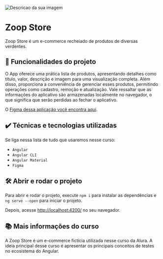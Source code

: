 ![Descricao da sua imagem](thumbnail.png)

# Zoop Store

Zoop Store é um e-commerce recheiado de produtos de diversas verdentes.

## 🔨 Funcionalidades do projeto

O App oferece uma prática lista de produtos, apresentando detalhes como título, valor, descrição e imagem para uma visualização completa. Além disso, proporciona a conveniência de gerenciar esses produtos, permitindo operações como cadastro, remoção e atualização. Vale ressaltar que as informações do aplicativo são armazenadas localmente no navegador, o que significa que serão perdidas ao fechar o aplicativo.

O [Figma dessa aplicação você encontra aqui](https://www.figma.com/file/ghzMuGeV2n1ninpw2HaMCg/Dominando-Testes-em-Angular?type=design&node-id=9-457&mode=design&t=TuxafGqTTi1CWk5i-0).

## ✔️ Técnicas e tecnologias utilizadas

Se liga nessa lista de tudo que usaremos nesse curso:

- `Angular`
- `Angular CLI`
- `Angular Material`
- `Figma`

## 🛠️ Abrir e rodar o projeto

Para abrir e rodar o projeto, execute `npm i` para instalar as dependências e `ng serve --open` para iniciar o projeto.

Depois, acesse <a href="http://localhost:4200/">http://localhost:4200/</a> no seu navegador.

## 📚 Mais informações do curso

A Zoop Store é um e-commerce fictícia utilizada nesse curso da Alura.
A ideia principal desse curso é apresentar os principais conceitos de testes no ecosistema do Angular.
